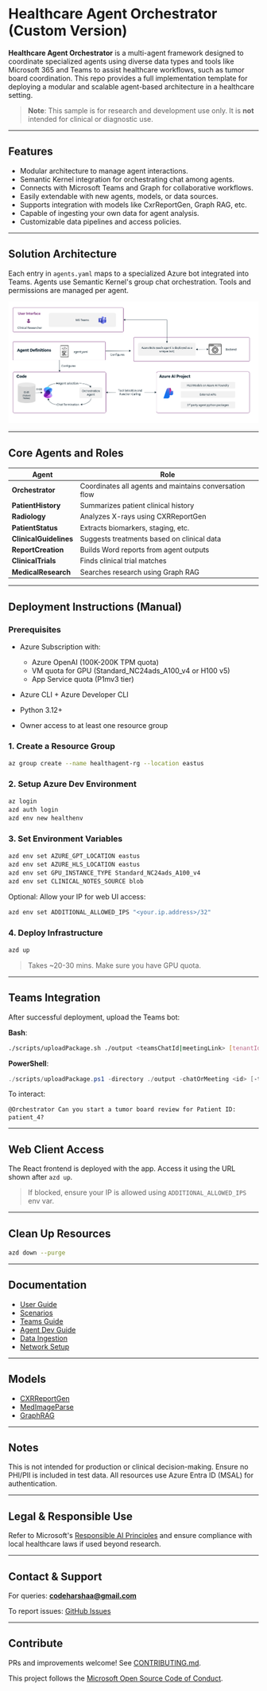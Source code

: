 # Healthcare Agent Orchestrator (Custom Version)

**Healthcare Agent Orchestrator** is a multi-agent framework designed to coordinate specialized agents using diverse data types and tools like Microsoft 365 and Teams to assist healthcare workflows, such as tumor board coordination. This repo provides a full implementation template for deploying a modular and scalable agent-based architecture in a healthcare setting.

> **Note**: This sample is for research and development use only. It is **not** intended for clinical or diagnostic use.

---

## Features

* Modular architecture to manage agent interactions.
* Semantic Kernel integration for orchestrating chat among agents.
* Connects with Microsoft Teams and Graph for collaborative workflows.
* Easily extendable with new agents, models, or data sources.
* Supports integration with models like CxrReportGen, Graph RAG, etc.
* Capable of ingesting your own data for agent analysis.
* Customizable data pipelines and access policies.

---

## Solution Architecture

Each entry in `agents.yaml` maps to a specialized Azure bot integrated into Teams. Agents use Semantic Kernel's group chat orchestration. Tools and permissions are managed per agent.

![Architecture Diagram](media/architecture.png)

---

## Core Agents and Roles

| Agent                  | Role                                                   |
| ---------------------- | ------------------------------------------------------ |
| **Orchestrator**       | Coordinates all agents and maintains conversation flow |
| **PatientHistory**     | Summarizes patient clinical history                    |
| **Radiology**          | Analyzes X-rays using CXRReportGen                     |
| **PatientStatus**      | Extracts biomarkers, staging, etc.                     |
| **ClinicalGuidelines** | Suggests treatments based on clinical data             |
| **ReportCreation**     | Builds Word reports from agent outputs                 |
| **ClinicalTrials**     | Finds clinical trial matches                           |
| **MedicalResearch**    | Searches research using Graph RAG                      |

---

## Deployment Instructions (Manual)

### Prerequisites

* Azure Subscription with:

  * Azure OpenAI (100K-200K TPM quota)
  * VM quota for GPU (Standard\_NC24ads\_A100\_v4 or H100 v5)
  * App Service quota (P1mv3 tier)
* Azure CLI + Azure Developer CLI
* Python 3.12+
* Owner access to at least one resource group

### 1. Create a Resource Group

```bash
az group create --name healthagent-rg --location eastus
```

### 2. Setup Azure Dev Environment

```bash
az login
azd auth login
azd env new healthenv
```

### 3. Set Environment Variables

```bash
azd env set AZURE_GPT_LOCATION eastus
azd env set AZURE_HLS_LOCATION eastus
azd env set GPU_INSTANCE_TYPE Standard_NC24ads_A100_v4
azd env set CLINICAL_NOTES_SOURCE blob
```

Optional: Allow your IP for web UI access:

```bash
azd env set ADDITIONAL_ALLOWED_IPS "<your.ip.address>/32"
```

### 4. Deploy Infrastructure

```bash
azd up
```

> Takes \~20-30 mins. Make sure you have GPU quota.

---

## Teams Integration

After successful deployment, upload the Teams bot:

**Bash**:

```bash
./scripts/uploadPackage.sh ./output <teamsChatId|meetingLink> [tenantId]
```

**PowerShell**:

```powershell
./scripts/uploadPackage.ps1 -directory ./output -chatOrMeeting <id> [-tenantId <tenant-id>]
```

To interact:

```text
@Orchestrator Can you start a tumor board review for Patient ID: patient_4?
```

---

## Web Client Access

The React frontend is deployed with the app. Access it using the URL shown after `azd up`.

> If blocked, ensure your IP is allowed using `ADDITIONAL_ALLOWED_IPS` env var.

---

## Clean Up Resources

```bash
azd down --purge
```

---

## Documentation

* [User Guide](docs/user_guide.md)
* [Scenarios](docs/scenarios.md)
* [Teams Guide](docs/teams.md)
* [Agent Dev Guide](docs/agent_development.md)
* [Data Ingestion](docs/data_ingestion.md)
* [Network Setup](docs/network.md)

---

## Models

* [CXRReportGen](https://aka.ms/cxrreportgenmodelcard)
* [MedImageParse](https://aka.ms/medimageparsemodelcard)
* [GraphRAG](https://aka.ms/graphrag)

---

## Notes

This is not intended for production or clinical decision-making.
Ensure no PHI/PII is included in test data.
All resources use Azure Entra ID (MSAL) for authentication.

---

## Legal & Responsible Use

Refer to Microsoft's [Responsible AI Principles](https://www.microsoft.com/en-us/ai/responsible-ai-resources) and ensure compliance with local healthcare laws if used beyond research.

---

## Contact & Support

For queries: **[codeharshaa@gmail.com](mailto:codeharshaa@gmail.com)**

To report issues: [GitHub Issues](https://github.com/Azure-Samples/healthcare-agent-orchestrator/issues)

---

## Contribute

PRs and improvements welcome! See [CONTRIBUTING.md](./CONTRIBUTING.md).

This project follows the [Microsoft Open Source Code of Conduct](https://opensource.microsoft.com/codeofconduct/).
